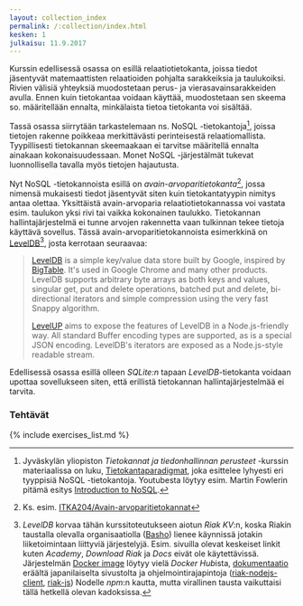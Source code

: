 ```yaml
---
layout: collection_index
permalink: /:collection/index.html
kesken: 1
julkaisu: 11.9.2017
---
```




Kurssin edellisessä osassa on esillä relaatiotietokanta, joissa tiedot jäsentyvät matemaattisten relaatioiden pohjalta sarakkeiksia ja taulukoiksi. Rivien välisiä yhteyksiä muodostetaan perus- ja vierasavainsarakkeiden avulla. Ennen kuin tietokantaa voidaan käyttää, muodostetaan sen skeema so. määritellään ennalta, minkälaista tietoa tietokanta voi sisältää.

Tassä osassa siirrytään tarkastelemaan ns. NoSQL -tietokantoja[^1], joissa tietojen rakenne poikkeaa merkittävästi perinteisestä relaatiomallista. Tyypillisesti tietokannan skeemaakaan ei tarvitse määritellä ennalta ainakaan kokonaisuudessaan. Monet NoSQL -järjestälmät tukevat luonnollisella tavalla myös tietojen hajautusta.


[^1]: Jyväskylän yliopiston *Tietokannat ja tiedonhallinnan perusteet* -kurssin materiaalissa on luku, [Tietokantaparadigmat][itka204-8], joka esittelee lyhyesti eri tyyppisiä NoSQL -tietokantoja. Youtubesta löytyy esim. Martin Fowlerin pitämä esitys [Introduction to NoSQL][youtube-fowler].

[itka204-8]: https://tim.jyu.fi/view/kurssit/tktl/itka204/kurssimoniste#tietokantaparadigmat
[youtube-fowler]: https://www.youtube.com/watch?v=qI_g07C_Q5I


Nyt NoSQL -tietokannoista esillä on *avain-arvoparitietokanta*[^2], jossa nimensä mukaisesti tiedot jäsentyvät siten kuin tietokantatyypin nimitys antaa olettaa. Yksittäistä avain-arvoparia relaatiotietokannassa voi vastata esim. taulukon yksi rivi tai vaikka kokonainen taulukko. Tietokannan hallintajärjestelmä ei tunne arvojen rakennetta vaan tulkinnan tekee tietoja käyttävä sovellus. Tässä avain-arvoparitietokannoista esimerkkinä on [LevelDB][LevelDB][^3], josta kerrotaan seuraavaa:


[^2]: Ks. esim. [ITKA204/Avain-arvoparitietokannat](https://tim.jyu.fi/view/kurssit/tktl/itka204/kurssimoniste#avain-arvoparitietokannat)

[^3]: *LevelDB* korvaa tähän kurssitoteutukseen aiotun *Riak KV*:n, koska Riakin taustalla olevalla organisaatiolla ([Basho](http://basho.com)) lienee käynnissä jotakin liiketoimintaan liittyviä järjestelyjä. Esim. sivuilla olevat keskeiset linkit kuten *Academy*, *Download Riak* ja *Docs* eivät ole käytettävissä. Järjestelmän [Docker image](https://hub.docker.com/r/basho/riak-kv/) löytyy vielä *Docker Hub*ista, [dokumentaatio](https://www.tiot.jp/riak-docs/riak/kv/2.2.3/) eräältä japanilaiselta sivustolta ja ohjelmointirajapintoja ([riak-nodejs-client](https://github.com/basho/riak-nodejs-client/blob/master/README.md), [riak-js](http://riak-js.org)) Nodelle *npm*:n kautta, mutta virallinen tausta vaikuttaisi tällä hetkellä olevan kadoksissa.


> [LevelDB][LevelDB] is a simple key/value data store built by Google, inspired by [BigTable][BigTable]. It's used in Google Chrome and many other products. LevelDB supports arbitrary byte arrays as both keys and values, singular get, put and delete operations, batched put and delete, bi-directional iterators and simple compression using the very fast Snappy algorithm.
> 
> [LevelUP][LevelUP] aims to expose the features of LevelDB in a Node.js-friendly way. All standard Buffer encoding types are supported, as is a special JSON encoding. LevelDB's iterators are exposed as a Node.js-style readable stream.

[LevelDB]: http://leveldb.org 
[LevelUP]: https://github.com/Level/levelup/blob/master/README.md
[BigTable]: https://research.google.com/archive/bigtable.html


Edellisessä osassa esillä olleen *SQLite:n* tapaan *LevelDB*-tietokanta voidaan upottaa sovellukseen siten, että erillistä tietokannan hallintajärjestelmää ei tarvita. 



### Tehtävät


{% include exercises_list.md %}

